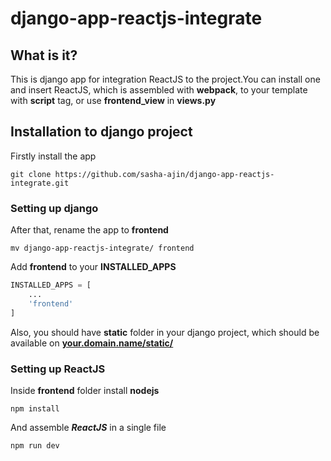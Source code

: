 # django-app-reactjs-integrate

## What is it?
 
This is django app for integration ReactJS to the project.You can install one and insert ReactJS, which is assembled with **webpack**, to your template with **script** tag, or use **frontend_view** in **views.py**

## Installation to django project 

Firstly install the app 

```
git clone https://github.com/sasha-ajin/django-app-reactjs-integrate.git
```
### Setting up django 
After that, rename the app to **frontend**

```
mv django-app-reactjs-integrate/ frontend
```

Add **frontend** to your **INSTALLED_APPS**

```python
INSTALLED_APPS = [
    ...
    'frontend'
]
```

Also, you should have **static** folder in your django project, which should be available on [**your.domain.name/static/**](https://your.domain.name/static) 

### Setting up ReactJS

Inside **frontend** folder install **nodejs**

```
npm install
```

And assemble ***ReactJS*** in a single file

```
npm run dev
```
